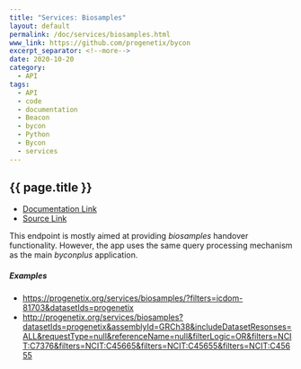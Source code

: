 ```yaml
---
title: "Services: Biosamples"
layout: default
permalink: /doc/services/biosamples.html
www_link: https://github.com/progenetix/bycon
excerpt_separator: <!--more-->
date: 2020-10-20
category:
  - API
tags:
  - API
  - code
  - documentation
  - Beacon
  - bycon
  - Python
  - Bycon
  - services
---
```


## {{ page.title }}

* [Documentation Link](https://github.com/progenetix/bycon/blob/master/services/doc/biosamples.md)
* [Source Link](https://github.com/progenetix/bycon/blob/master/services/biosamples.py)

This endpoint is mostly aimed at providing _biosamples_ handover functionality.
However, the app uses the same query processing mechanism as the main _byconplus_
application.

<!--more-->

##### Examples

* <https://progenetix.org/services/biosamples/?filters=icdom-81703&datasetIds=progenetix>
* <http://progenetix.org/services/biosamples?datasetIds=progenetix&assemblyId=GRCh38&includeDatasetResonses=ALL&requestType=null&referenceName=null&filterLogic=OR&filters=NCIT:C7376&filters=NCIT:C45665&filters=NCIT:C45655&filters=NCIT:C45655>
